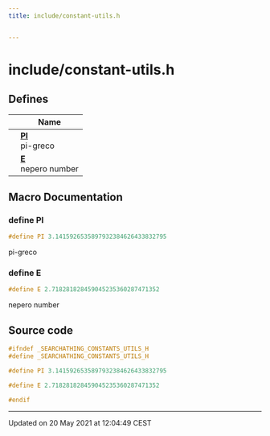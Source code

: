 ```yaml
---
title: include/constant-utils.h


---
```


# include/constant-utils.h














## Defines

|                | Name           |
| -------------- | -------------- |
|  | **[PI](https://github.com/devel0/iot-utils/tree/main/data/api/Files/constant-utils_8h.md#define-pi)** <br>pi-greco  |
|  | **[E](https://github.com/devel0/iot-utils/tree/main/data/api/Files/constant-utils_8h.md#define-e)** <br>nepero number  |








## Macro Documentation

### define PI

```cpp
#define PI 3.1415926535897932384626433832795
```

pi-greco 




























### define E

```cpp
#define E 2.718281828459045235360287471352
```

nepero number 






























## Source code

```cpp
#ifndef _SEARCHATHING_CONSTANTS_UTILS_H
#define _SEARCHATHING_CONSTANTS_UTILS_H

#define PI 3.1415926535897932384626433832795

#define E 2.718281828459045235360287471352

#endif
```


-------------------------------

Updated on 20 May 2021 at 12:04:49 CEST
